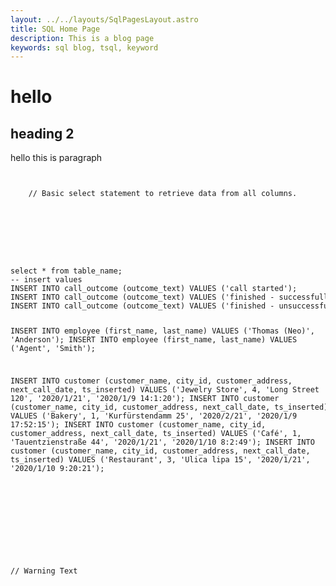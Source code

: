 ```yaml
---
layout: ../../layouts/SqlPagesLayout.astro
title: SQL Home Page
description: This is a blog page
keywords: sql blog, tsql, keyword
---
```


<CommonHeaderComp />
<Layout>

# hello

## heading 2

hello this is paragraph

<div class="codeBlock">
    <code>
      <span class="codeComments">
    // Basic select statement to retrieve data from all columns.
      </span>
      <br>
      <br>
      <span class="codeQuery">
        <pre>
select * from table_name;
-- insert values
INSERT INTO call_outcome (outcome_text) VALUES ('call started');
INSERT INTO call_outcome (outcome_text) VALUES ('finished - successfully');
INSERT INTO call_outcome (outcome_text) VALUES ('finished - unsuccessfully');

INSERT INTO employee (first_name, last_name) VALUES ('Thomas (Neo)', 'Anderson');
INSERT INTO employee (first_name, last_name) VALUES ('Agent', 'Smith');

INSERT INTO customer (customer_name, city_id, customer_address, next_call_date, ts_inserted)
VALUES ('Jewelry Store', 4, 'Long Street 120', '2020/1/21', '2020/1/9 14:1:20');
INSERT INTO customer (customer_name, city_id, customer_address, next_call_date, ts_inserted)
VALUES ('Bakery', 1, 'Kurfürstendamm 25', '2020/2/21', '2020/1/9 17:52:15');
INSERT INTO customer (customer_name, city_id, customer_address, next_call_date, ts_inserted)
VALUES ('Café', 1, 'Tauentzienstraße 44', '2020/1/21', '2020/1/10 8:2:49');
INSERT INTO customer (customer_name, city_id, customer_address, next_call_date, ts_inserted)
VALUES ('Restaurant', 3, 'Ulica lipa 15', '2020/1/21', '2020/1/10 9:20:21');

</pre>
</span>
<br>
<br>

<span class="warningText">
// Warning Text
</span>
</code>

  </div>
</Layout>
<RightMenuComp />
